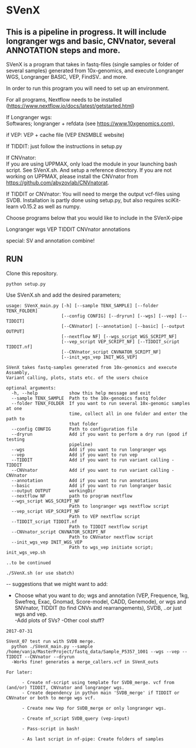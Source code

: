 # SVenX


This is a pipeline in progress. It will include longranger wgs and basic, CNVnator, several ANNOTATION steps and more. 
---
SVenX is a program that takes in fastq-files (single samples or folder of several samples) generated from 10x-genomics, and execute Longranger WGS, Longranger BASIC, VEP, FindSV.. and more. 

In order to run this program you will need to set up an environment. 

For all programs, Nextflow needs to be installed (https://www.nextflow.io/docs/latest/getstarted.html)

If Longranger wgs:  
  Softwares; longranger + refdata (see https://www.10xgenomics.com), 

if VEP:
  VEP + cache file (VEP ENSMBLE website)

If TIDDIT:
  just follow the instructions in setup.py

If CNVnator:   
  If you are using UPPMAX, only load the module in your launching bash script. See SVenX.sh. And setup a reference directory.
  If you are not working on UPPMAX, please install the CNVnator from https://github.com/abyzovlab/CNVnatorat.

If TIDDIT or CNVnator:
  You will need to merge the output vcf-files using SVDB. Installation is partly done using setup.py, but also requires sciKit-learn v0.15.2 as well as numpy.  

Choose programs below that you would like to include in the SVenX-pipe

Longranger wgs 
VEP
TIDDIT
CNVnator
annotations
 
special: SV and annotation combine!

RUN
---
Clone this repository.
```
python setup.py
```
 
Use SVenX.sh and add the desired parameters;

```
usage: SVenX_main.py [-h] [--sample TENX_SAMPLE] [--folder TENX_FOLDER]
                     [--config CONFIG] [--dryrun] [--wgs] [--vep] [--TIDDIT]
                     [--CNVnator] [--annotation] [--basic] [--output OUTPUT]
                     [--nextflow NF] [--wgs_script WGS_SCRIPT_NF]
                     [--vep_script VEP_SCRIPT_NF] [--TIDDIT_script TIDDIT.nf]
                     [--CNVnator_script CNVNATOR_SCRIPT_NF]
                     [--init_wgs_vep INIT_WGS_VEP]

SVenX takes fastq-samples generated from 10x-genomics and execute Assambly,
Variant calling, plots, stats etc. of the users choice

optional arguments:
  -h, --help            show this help message and exit
  --sample TENX_SAMPLE  Path to the 10x-genomics fastq folder
  --folder TENX_FOLDER  If you want to run several 10x-genomic samples at one
                        time, collect all in one folder and enter the path to
                        that folder
  --config CONFIG       Path to configuration file
  --dryrun              Add if you want to perform a dry run (good if testing
                        pipeline)
  --wgs                 Add if you want to run longranger wgs
  --vep                 Add if you want to run vep
  --TIDDIT              Add if you want to run variant calling - TIDDIT
  --CNVnator            Add if you want to run variant calling - CNVnator
  --annotation          Add if you want to run annotations
  --basic               Add if you want to run longranger basic
  --output OUTPUT       workingDir
  --nextflow NF         path to program nextflow
  --wgs_script WGS_SCRIPT_NF
                        Path to longranger wgs nextflow script
  --vep_script VEP_SCRIPT_NF
                        Path to VEP nextflow script
  --TIDDIT_script TIDDIT.nf
                        Path to TIDDIT nextflow script
  --CNVnator_script CNVNATOR_SCRIPT_NF
                        Path to CNVnator nextflow script
  --init_wgs_vep INIT_WGS_VEP
                        Path to wgs_vep initiate script; init_wgs_vep.sh

..to be continued 

./SVenX.sh (or use sbatch)

```
-- suggestions that we might want to add: 
- Choose what you want to do; wgs and annotation (VEP, Frequence, 1kg, Swefreq, Exac, Gnomad, Score-model, CADD, Genemode), or wgs and SNVnator, TIDDIT (to find CNVs and rearrangements), SVDB, ..or just wgs and vep.  
-Add plots of SVs?
-Other cool stuff?   
```
2017-07-31

SVenX_07 test run with SVDB merge. 
  python ./SVenX_main.py --sample /home/vanja/MasterProject/fastq_data/Sample_P5357_1001 --wgs --vep --TIDDIT --CNVnator --dryrun
  -Works fine! generates a merge_callers.vcf in SVenX_outs

For later:

      - Create nf-script using template for SVDB_merge. vcf from (and/or) TIDDIT, CNVnator and longranger wgs. 
      - Create dependency in python main 'SVDB_merge' if TIDDIT or CNVnator or both to merge wgs vcf. 

      - Create new Vep for SVDB_merge or only longranger wgs. 

      - Create nf_script SVDB_query (vep-input)

      - Pass-script in bash!  

      - As last script in nf-pipe: Create folders of samples

